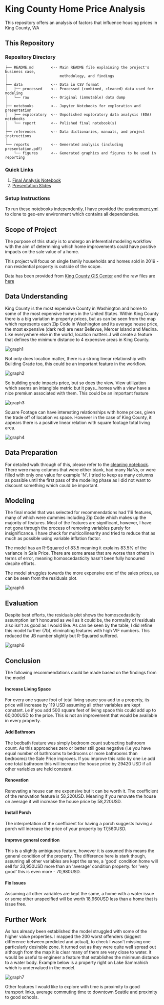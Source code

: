 # King County Home Price Analysis

This repository offers an analysis of factors that influence housing prices in King County, WA

## This Repository

### Repository Directory

```
├── README.md        <-- Main README file explaining the project's business case,
│                        methodology, and findings
│
├── data             <-- Data in CSV format
│   ├── processed    <-- Processed (combined, cleaned) data used for modeling
│   └── raw          <-- Original (immutable) data dump
│
├── notebooks        <-- Jupyter Notebooks for exploration and presentation
│   ├── exploratory  <-- Unpolished exploratory data analysis (EDA) notebooks
│   └── report       <-- Polished final notebook(s)
│
├── references       <-- Data dictionaries, manuals, and project instructions
│
└── reports          <-- Generated analysis (including presentation.pdf)
    └── figures      <-- Generated graphics and figures to be used in reporting
```

### Quick Links

1. [Final Analysis Notebook](notebooks/report/modelling.ipynb)
2. [Presentation Slides](reports/presentation.pdf)

### Setup Instructions

To run these notebooks independently, I have provided the [environment.yml](environment.yml) to clone to geo-env environment which contains all dependencies.

## Scope of Project

The purpose of this study is to undergo an inferential modeling workflow with the aim of determining which home improvements could have positive impacts on the sale value of a home.

This project will focus on single family households and homes sold in 2019 - non residential property is outside of the scope.

Data has been provided from [King County GIS Center](https://www.kingcounty.gov/gis) and the raw files are [here](data/raw/provided)

## Data Understanding

King County is the most expensive County in Washington and home to some of the most expensive homes in the United States.
Within King County there is a big variation in property prices, but as can be seen from the map which represents each Zip Code in Washington and its average house price, the most expensive (dark red) are near Bellevue, Mercer Island and Medina. Like everywhere else in the world, location matters..I will create a feature that defines the minimum distance to 4 expensive areas in King County.

![graph1](./images/zip_house_price.PNG)

Not only does location matter, there is a strong linear relationship with Building Grade too, this could be an important feature in the workflow.

![graph2](./images/bldggrade.png)

So building grade impacts price, but so does the view. View utilization which seems an intangible metric but it pays...homes with a view have a nice premium associated with them. This could be an important feature

![graph3](./images/views.png)

Square Footage can have interesting relationships with home prices, given the trade off of location vs space. However in the case of King County, it appears there is a positive linear relation with square footage total living area.

![graph4](./images/sqft.png)


## Data Preparation

For detailed walk through of this, please refer to the [cleaning notebook](notebooks/report/final_cleaning.ipynb). There were many columns that were either blank, had many NaNs, or were filled with only one value for example 'N'. I tried to keep as many columns as possible until the first pass of the modeling phase as I did not want to discount something which could be important. 

## Modeling

The final model that was selected for recommendations had 119 features, many of which were dummies including Zip Code which makes up the majority of features. Most of the features are significant, however, I have not gone through the process of removing variables purely for insignificance. I have check for multicollinearity and tried to reduce that as much as possible using variable inflation factor.

The model has an R-Squared of 83.5 meaning it explains 83.5% of the variance in Sale Price. There are some areas that are worse than others in terms of error, meaning homoscedasticity hasn't been fully honoured despite efforts.

The model struggles towards the more expensive end of the sales prices, as can be seen from the residuals plot.

![graph5](./images/modelvsactual.png)


## Evaluation

Despite best efforts, the residuals plot shows the homoscedasticity assumption isn't honoured as well as it could be, the normality of residuals also isn't as good as I would like. As can be seen by the table, I did refine this model further (7b), eliminating features with high VIF numbers. This reduced the JB number slightly but R-Squared suffered. 



![graph6](./images/qq.png)



## Conclusion

The following recommendations could be made based on the findings from the model


#### Increase Living Space

For every one square foot of total living space you add to a property, its price will increase by 119 USD assuming all other variables are kept constant. i.e if you add 500 square feet of living space this could add up to 60,000USD to the price. This is not an improvement that would be available in every property. 


#### Add Bathroom

The bedbath feature was simply bedroom count subracting bathroom count. As this approaches zero or better still goes negative  (i.e you have equal number of bathrooms to bedrooms or more bathrooms than bedrooms) the Sale Price improves. If you improve this ratio by one i.e add one total bathroom this will increase the house price by 29420 USD if all other variables are held constant.

#### Renovation 

Renovating a house can me expensive but it can be worth it. The coefficient of the renovation feature is 58,220USD. Meaning if you renovate the house on average it will increase the house price by 58,220USD.

#### Install Porch

The interpretation of the coefficient for having a porch suggests having a porch will increase the price of your property by 17,560USD. 

#### Improve general condition

This is a slightly ambiguous feature, however it is assumed this means the general condition of the property. The difference here is stark though, assuming all other variables are kept the same, a 'good' condition home will sell for 33,950USD more than an 'average' condition property. for 'very good' this is even more - 70,980USD. 

#### Fix Issues

Assuming all other variables are kept the same, a home with a water issue or some other unspecified will be worth 18,960USD less than a home that is issue free.

## Further Work

As has already been established the model struggled with some of the higher value properties. I mapped the 200 worst offenders (biggest difference between predicted and actual), to check I wasn't missing one particularly desirable zone. It turned out as they were quite well spread out although from the map it is clear many of them are very close to water. It would be useful to engineer a feature that establishes the minimum distance to a water body. Example below is a property right on Lake Sammahish which is undervalued in the model.

![graph7](./improvements/qq.PNG)


Other features I would like to explore with time is proximity to good transport links, average commuting time to downtown Seattle and proximity to good schools.

